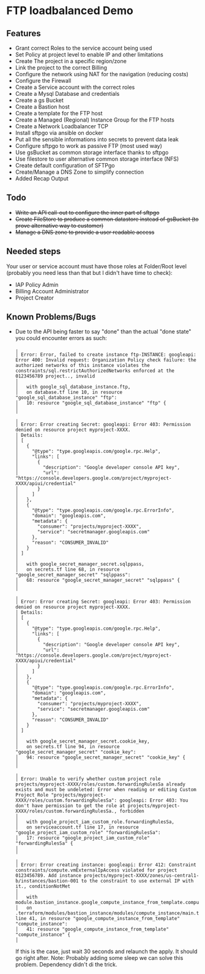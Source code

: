 # FTP loadbalanced Demo

## Features

- Grant correct Roles to the service account being used
- Set Policy at project level to enable IP and other limitations
- Create The project in a specific region/zone
- Link the project to the correct Billing
- Configure the network using NAT for the navigation (reducing costs)
- Configure the Firewall
- Create a Service account with the correct roles
- Create a Mysql Database and credentials
- Create a gs Bucket
- Create a Bastion host
- Create a template for the FTP host
- Create a Managed (Regional) Instance Group for the FTP hosts
- Create a Network Loadbalancer TCP
- Install sftpgo via ansible on docker
- Put all the sensible informations into secrets to prevent data leak
- Configure sftpgo to work as passive FTP (most used way)
- Use gsBucket as common storage interface thanks to sftpgo
- Use filestore to user alternative common storage interface (NFS)
- Create default configuration of SFTPgo
- Create/Manage a DNS Zone to simplify connection
- Added Recap Output

## Todo

- ~~Write an API call-out to configure the inner part of sftpgo~~
- ~~Create FileStore to produce a common datastore instead of gsBucket (to prove alternative way to customer)~~
- ~~Manage a DNS zone to provide a user readable access~~

## Needed steps

Your user or service account must have those roles at Folder/Root level
(probably you need less than that but I didn't have time to check):

- IAP Policy Admin
- Billing Account Administrator
- Project Creator

## Known Problems/Bugs

- Due to the API being faster to say "done" than the actual "done state" you could encounter errors as such:

  ```log
  ╷
  │ Error: Error, failed to create instance ftp-INSTANCE: googleapi: Error 400: Invalid request: Organization Policy check failure: the authorized networks of this instance violates the constraints/sql.restrictAuthorizedNetworks enforced at the 0123456789 project.., invalid
  │
  │   with google_sql_database_instance.ftp,
  │   on database.tf line 10, in resource "google_sql_database_instance" "ftp":
  │   10: resource "google_sql_database_instance" "ftp" {
  │
  ╵
  ╷
  │ Error: Error creating Secret: googleapi: Error 403: Permission denied on resource project myproject-XXXX.
  │ Details:
  │ [
  │   {
  │     "@type": "type.googleapis.com/google.rpc.Help",
  │     "links": [
  │       {
  │         "description": "Google developer console API key",
  │         "url": "https://console.developers.google.com/project/myproject-XXXX/apiui/credential"
  │       }
  │     ]
  │   },
  │   {
  │     "@type": "type.googleapis.com/google.rpc.ErrorInfo",
  │     "domain": "googleapis.com",
  │     "metadata": {
  │       "consumer": "projects/myproject-XXXX",
  │       "service": "secretmanager.googleapis.com"
  │     },
  │     "reason": "CONSUMER_INVALID"
  │   }
  │ ]
  │
  │   with google_secret_manager_secret.sqlppass,
  │   on secrets.tf line 68, in resource "google_secret_manager_secret" "sqlppass":
  │   68: resource "google_secret_manager_secret" "sqlppass" {
  │
  ╵
  ╷
  │ Error: Error creating Secret: googleapi: Error 403: Permission denied on resource project myproject-XXXX.
  │ Details:
  │ [
  │   {
  │     "@type": "type.googleapis.com/google.rpc.Help",
  │     "links": [
  │       {
  │         "description": "Google developer console API key",
  │         "url": "https://console.developers.google.com/project/myproject-XXXX/apiui/credential"
  │       }
  │     ]
  │   },
  │   {
  │     "@type": "type.googleapis.com/google.rpc.ErrorInfo",
  │     "domain": "googleapis.com",
  │     "metadata": {
  │       "consumer": "projects/myproject-XXXX",
  │       "service": "secretmanager.googleapis.com"
  │     },
  │     "reason": "CONSUMER_INVALID"
  │   }
  │ ]
  │
  │   with google_secret_manager_secret.cookie_key,
  │   on secrets.tf line 94, in resource "google_secret_manager_secret" "cookie_key":
  │   94: resource "google_secret_manager_secret" "cookie_key" {
  │
  ╵
  ╷
  │ Error: Unable to verify whether custom project role projects/myproject-XXXX/roles/custom.forwardingRulesSa already exists and must be undeleted: Error when reading or editing Custom Project Role "projects/myproject-XXXX/roles/custom.forwardingRulesSa": googleapi: Error 403: You don't have permission to get the role at projects/myproject-XXXX/roles/custom.forwardingRulesSa., forbidden
  │
  │   with google_project_iam_custom_role.forwardingRulesSa,
  │   on serviceaccount.tf line 17, in resource "google_project_iam_custom_role" "forwardingRulesSa":
  │   17: resource "google_project_iam_custom_role" "forwardingRulesSa" {
  │
  ╵
  ╷
  │ Error: Error creating instance: googleapi: Error 412: Constraint constraints/compute.vmExternalIpAccess violated for project 0123456789. Add instance projects/myproject-XXXX/zones/us-central1-b/instances/bastion-001 to the constraint to use external IP with it., conditionNotMet
  │
  │   with module.bastion_instance.google_compute_instance_from_template.compute_instance[0],
  │   on .terraform/modules/bastion_instance/modules/compute_instance/main.tf line 41, in resource "google_compute_instance_from_template" "compute_instance":
  │   41: resource "google_compute_instance_from_template" "compute_instance" {
  │
  ```

  If this is the case, just wait 30 seconds and relaunch the apply. It should go right after.
  Note: Probably adding some sleep we can solve this problem. Dependency didn't di the trick.
